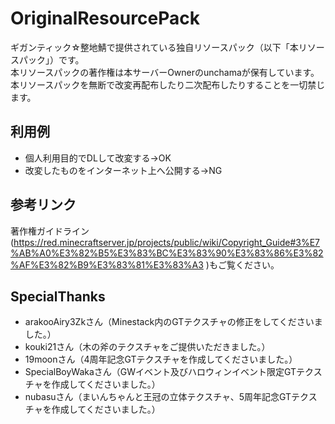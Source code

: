 # OriginalResourcePack

ギガンティック☆整地鯖で提供されている独自リソースパック（以下「本リソースパック」）です。  
本リソースパックの著作権は本サーバーOwnerのunchamaが保有しています。本リソースパックを無断で改変再配布したり二次配布したりすることを一切禁じます。

## 利用例

* 個人利用目的でDLして改変する→OK
* 改変したものをインターネット上へ公開する→NG

## 参考リンク

著作権ガイドライン(<https://red.minecraftserver.jp/projects/public/wiki/Copyright_Guide#3%E7%AB%A0%E3%82%B5%E3%83%BC%E3%83%90%E3%83%86%E3%82%AF%E3%82%B9%E3%83%81%E3%83%A3>
)もご覧ください。

## SpecialThanks

* arakooAiry3Zkさん（Minestack内のGTテクスチャの修正をしてくださいました。）
* kouki21さん（木の斧のテクスチャをご提供いただきました。）
* 19moonさん（4周年記念GTテクスチャを作成してくださいました。）
* SpecialBoyWakaさん（GWイベント及びハロウィンイベント限定GTテクスチャを作成してくださいました。）
* nubasuさん（まいんちゃんと王冠の立体テクスチャ、5周年記念GTテクスチャを作成してくださいました。）
